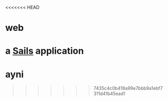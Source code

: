 <<<<<<< HEAD
# web

a [Sails](http://sailsjs.org) application
=======
ayni
====
>>>>>>> 7435c4c0b419a99e7bbb9a1ebf7311d41b45ead1
